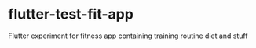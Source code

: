# flutter-test-fit-app
Flutter experiment for fitness app containing training routine diet and stuff
